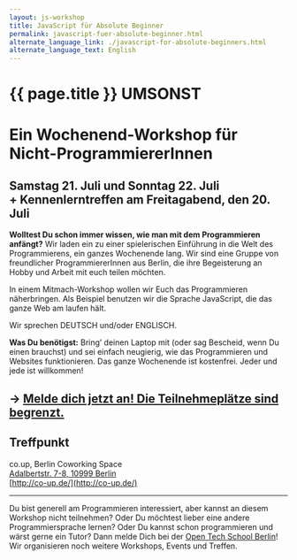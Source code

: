 ```yaml
---
layout: js-workshop
title: JavaScript für Absolute Beginner
permalink: javascript-fuer-absolute-beginner.html
alternate_language_link: ./javascript-for-absolute-beginners.html
alternate_language_text: English
---
```


# {{ page.title }} <span class="highlight">UMSONST</span>

<h1 class="subtitle">Ein <strong>Wochenend-Workshop</strong> für Nicht-ProgrammiererInnen</h1>

## Samstag 21. Juli und Sonntag 22. Juli<br /> <span class="subtitle">+ Kennenlerntreffen am Freitagabend, den  20. Juli</span>

**Wolltest Du schon immer wissen, wie man mit dem Programmieren anfängt?** Wir laden ein zu einer spielerischen Einführung in die Welt des Programmierens, ein ganzes Wochenende lang. Wir sind eine Gruppe von freundlicher ProgrammiererInnen aus Berlin, die ihre Begeisterung an Hobby und Arbeit mit euch teilen möchten.

In einem Mitmach-Workshop wollen wir Euch das Programmieren näherbringen. Als Beispiel benutzen wir die Sprache JavaScript, die das ganze Web am laufen hält.

Wir sprechen DEUTSCH und/oder ENGLISCH.

**Was Du benötigst:** Bring’ deinen Laptop mit (oder sag Bescheid, wenn Du einen brauchst) und sei einfach neugierig, wie das Programmieren und Websites funktionieren. Das ganze Wochenende ist kostenfrei. Jeder und jede ist willkommen!

## → [Melde dich jetzt an! Die Teilnehmeplätze sind begrenzt.](https://docs.google.com/spreadsheet/viewform?formkey=dFdOY0NHNDRlc2dIbDF2YW55UWNEYmc6MQ)

## Treffpunkt

co.up, Berlin Coworking Space<br />
[Adalbertstr. 7-8, 10999 Berlin](https://maps.google.com/maps?f=q&source=s_q&hl=en&geocode=&q=Adalbertstra%C3%9Fe+7,+10999+Berlin,+Germany&sll=52.549636,13.666992&sspn=0.901874,1.851196&ie=UTF8&hq=&hnear=Adalbertstra%C3%9Fe+7,+Kreuzberg+10999+Berlin,+Germany&z=16)<br />
[http://co-up.de/](http://co-up.de/)

--------------------

Du bist generell am Programmieren interessiert, aber kannst an diesem Workshop nicht teilnehmen? Oder Du möchtest lieber eine andere Programmiersprache lernen? Oder Du kannst schon programmieren und wärst gerne ein Tutor? Dann melde Dich bei der [Open Tech School Berlin](http://opentechschool.org)! Wir organisieren noch weitere Workshops, Events und Treffen.
